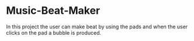 # Music-Beat-Maker
In this project the user can make beat by using the pads and when the user clicks on the pad a bubble is produced.
